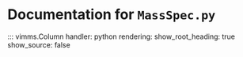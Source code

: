 # Documentation for `MassSpec.py`

::: vimms.Column
    handler: python
    rendering:
      show_root_heading: true
      show_source: false